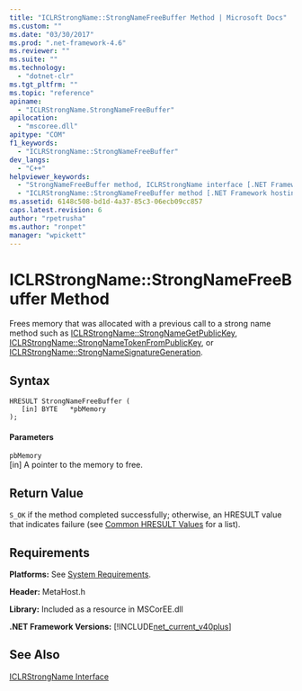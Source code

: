 ```yaml
---
title: "ICLRStrongName::StrongNameFreeBuffer Method | Microsoft Docs"
ms.custom: ""
ms.date: "03/30/2017"
ms.prod: ".net-framework-4.6"
ms.reviewer: ""
ms.suite: ""
ms.technology: 
  - "dotnet-clr"
ms.tgt_pltfrm: ""
ms.topic: "reference"
apiname: 
  - "ICLRStrongName.StrongNameFreeBuffer"
apilocation: 
  - "mscoree.dll"
apitype: "COM"
f1_keywords: 
  - "ICLRStrongName::StrongNameFreeBuffer"
dev_langs: 
  - "C++"
helpviewer_keywords: 
  - "StrongNameFreeBuffer method, ICLRStrongName interface [.NET Framework hosting]"
  - "ICLRStrongName::StrongNameFreeBuffer method [.NET Framework hosting]"
ms.assetid: 6148c508-bd1d-4a37-85c3-06ecb09cc857
caps.latest.revision: 6
author: "rpetrusha"
ms.author: "ronpet"
manager: "wpickett"
---
```

# ICLRStrongName::StrongNameFreeBuffer Method
Frees memory that was allocated with a previous call to a strong name method such as [ICLRStrongName::StrongNameGetPublicKey](../../../../docs/framework/unmanaged-api/hosting/iclrstrongname-strongnamegetpublickey-method.md), [ICLRStrongName::StrongNameTokenFromPublicKey](../../../../docs/framework/unmanaged-api/hosting/iclrstrongname-strongnametokenfrompublickey-method.md), or [ICLRStrongName::StrongNameSignatureGeneration](../../../../docs/framework/unmanaged-api/hosting/iclrstrongname-strongnamesignaturegeneration-method.md).  
  
## Syntax  
  
```  
HRESULT StrongNameFreeBuffer (   
   [in] BYTE   *pbMemory  
);  
```  
  
#### Parameters  
 `pbMemory`  
 [in] A pointer to the memory to free.  
  
## Return Value  
 `S_OK` if the method completed successfully; otherwise, an HRESULT value that indicates failure (see [Common HRESULT Values](http://go.microsoft.com/fwlink/?LinkId=213878) for a list).  
  
## Requirements  
 **Platforms:** See [System Requirements](../../../../docs/framework/getting-started/system-requirements.md).  
  
 **Header:** MetaHost.h  
  
 **Library:** Included as a resource in MSCorEE.dll  
  
 **.NET Framework Versions:** [!INCLUDE[net_current_v40plus](../../../../includes/net-current-v40plus-md.md)]  
  
## See Also  
 [ICLRStrongName Interface](../../../../docs/framework/unmanaged-api/hosting/iclrstrongname-interface.md)